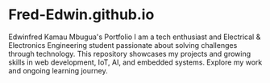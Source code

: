 # Fred-Edwin.github.io
Edwinfred Kamau Mbugua's Portfolio I am a tech enthusiast and Electrical &amp; Electronics Engineering student passionate about solving challenges through technology. This repository showcases my projects and growing skills in web development, IoT, AI, and embedded systems. Explore my work and ongoing learning journey.
